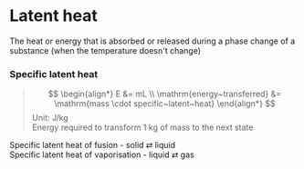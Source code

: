 # Latent heat

The heat or energy that is absorbed or released during a phase change of a substance (when the temperature doesn't change)

### Specific latent heat

> $$
\begin{align*}
  E &= mL \\
  \mathrm{energy~transferred} &= \mathrm{mass \cdot specific~latent~heat}
\end{align*}
> $$
> Unit: J/kg \
> Energy required to transform 1 kg of mass to the next state

Specific latent heat of fusion - solid ⇄ liquid \
Specific latent heat of vaporisation - liquid ⇄ gas
